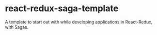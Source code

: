 # react-redux-saga-template
A template to start out with while developing applications in React-Redux, with Sagas.
